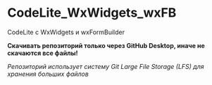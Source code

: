 # CodeLite_WxWidgets_wxFB
 CodeLite с WxWidgets и wxFormBuilder

**Скачивать репозиторий только через GitHub Desktop, иначе не скачаются все файлы!**

*Репозиторий использует систему Git Large File Storage (LFS) для хранения больших файлов*
